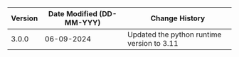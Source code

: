 | **Version** | **Date Modified (DD-MM-YYY)** | **Change History**                              |
|-------------|-------------------------------|-------------------------------------------------| 
| 3.0.0       |	06-09-2024	                  |Updated the python runtime version to 3.11       |
